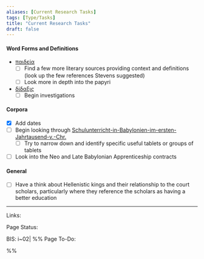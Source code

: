 ```yaml
---
aliases: [Current Research Tasks]
tags: [Type/Tasks]
title: "Current Research Tasks" 
draft: false
---
```


#### Word Forms and Definitions
- [παιδεία](παιδεία.md)
	- [ ] Find a few more literary sources providing context and definitions (look up the few references Stevens suggested)
	- [ ] Look more in depth into the papyri
- [δίδαξις](δίδαξις.md)
	- [ ] Begin investigations
#### Corpora
- [x] Add dates
- [ ] Begin looking through [Schulunterricht-in-Babylonien-im-ersten-Jahrtausend-v.-Chr.](Schulunterricht-in-Babylonien-im-ersten-Jahrtausend-v.-Chr..md)
	- [ ] Try to narrow down and identify specific useful tablets or groups of tablets
- [ ] Look into the Neo and Late Babylonian Apprenticeship contracts

#### General
- [ ] Have a think about Hellenistic kings and their relationship to the court scholars, particularly where they reference the scholars as having a better education


--- 
Links: 

Page Status: 

BIS: i~02|
%%
Page To-Do:

%%



